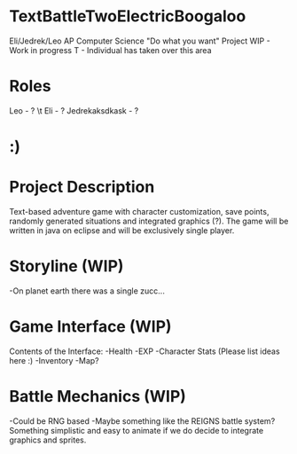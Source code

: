 # TextBattleTwoElectricBoogaloo
Eli/Jedrek/Leo AP Computer Science "Do what you want" Project
WIP - Work in progress
T - Individual has taken over this area

# Roles
Leo - ? \t
Eli - ?
Jedrekaksdkask - ?
# :)
# Project Description
Text-based adventure game with character customization, save points, randomly generated situations and integrated graphics (?). The game will be written in java on eclipse and will be exclusively single player.

# Storyline (WIP)
-On planet earth there was a single zucc...
# Game Interface (WIP)
Contents of the Interface:
-Health
-EXP
-Character Stats (Please list ideas here :)
-Inventory
-Map?

# Battle Mechanics (WIP)
-Could be RNG based
-Maybe something like the REIGNS battle system? Something simplistic and easy to animate if we do decide to integrate graphics and sprites.
